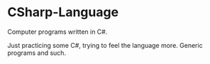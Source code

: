 # CSharp-Language
Computer programs written in C#.

Just practicing some C#, trying to feel the language more. Generic programs and such.

